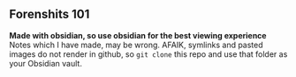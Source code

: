 ## Forenshits 101
**Made with obsidian, so use obsidian for the best viewing experience**
Notes which I have made, may be wrong. AFAIK, symlinks and pasted images do not render in github, so ``git clone`` this repo and use that folder as your Obsidian vault.




